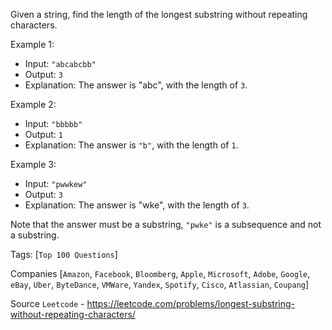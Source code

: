 Given a string, find the length of the longest substring without repeating characters.

Example 1:

- Input: `"abcabcbb"`
- Output: `3` 
- Explanation: The answer is "abc", with the length of `3`. 

Example 2:

- Input: `"bbbbb"`
- Output: `1`
- Explanation: The answer is `"b"`, with the length of `1`.

Example 3:

- Input: `"pwwkew"`
- Output: `3`
- Explanation: The answer is "wke", with the length of `3`. 

Note that the answer must be a substring, `"pwke"` is a subsequence and not a substring.

Tags: [`Top 100 Questions`]

Companies [`Amazon`, `Facebook`, `Bloomberg`, `Apple`, `Microsoft`, `Adobe`, `Google`, `eBay`, `Uber`, `ByteDance`, 
`VMWare`, `Yandex`, `Spotify`, `Cisco`, `Atlassian`, `Coupang`]

Source `Leetcode` - https://leetcode.com/problems/longest-substring-without-repeating-characters/